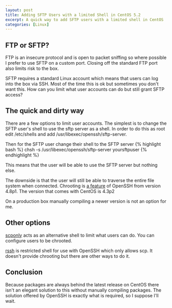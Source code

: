 ```yaml
--- 
layout: post
title: Adding SFTP Users with a limited Shell in CentOS 5.2
excerpt: A quick way to add SFTP users with a limited shell in CentOS
categories: [Linux]
---
```

## FTP or SFTP?

FTP is an insecure protocol and is open to packet sniffing so where possible I prefer to use SFTP on a custom port. Closing off the standard FTP port also limits risk to the box.

SFTP requires a standard Linux account which means that users can log into the box via SSH. Most of the time this is ok but sometimes you don't want this. How can you limit what user accounts can do but still grant SFTP access?

## The quick and dirty way

There are a few options to limit user accounts. The simplest is to change the SFTP user's shell to use the sftp server as a shell. In order to do this as root edit /etc/shells and add /usr/libexec/openssh/sftp-server.

Then for the SFTP user change their shell to the SFTP server 
{% highlight bash %} chsh -s /usr/libexec/openssh/sftp-server yoursftpuser {% endhighlight %} 

This means that the user will be able to use the SFTP server but nothing else.

The downside is that the user will still be able to traverse the entire file system when connected. Chrooting is [a feature][1] of OpenSSH from version 4.8p1. The version that comes with CentOS is 4.3p2

On a production box manually compiling a newer version is not an option for me.

## Other options

[scponly][2] acts as an alternative shell to limit what users can do. You can configure users to be chrooted.

[rssh][3] is restricted shell for use with OpenSSH which only allows scp. It doesn't provide chrooting but there are other ways to do it.

## Conclusion

Because packages are always behind the latest release on CentOS there isn't an elegant solution to this without manually compiling packages. The solution offered by OpenSSH is exactly what is required, so I suppose I'll wait.

 [1]: http://undeadly.org/cgi?action=article&sid=20080220110039
 [2]: http://www.sublimation.org/scponly/wiki/index.php/Main_Page
 [3]: http://rssh.sourceforge.net/
